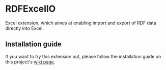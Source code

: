 # RDFExcelIO
Excel extension, which aimes at enabling import and export of RDF data directly into Excel.

## Installation guide
If you want to try this extension out, please follow the installation guide on this project's [wiki page](https://github.com/Fuchs-David/RDFExcelIO/wiki#installation-guide).
